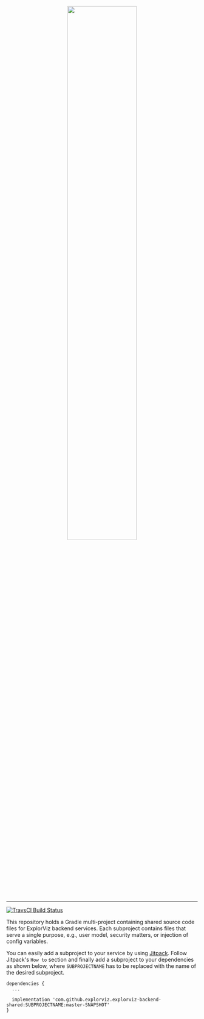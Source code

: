 <p align="center">
  <img width="60%" src="https://raw.githubusercontent.com/ExplorViz/Docs/master/images/explorviz-logo.png">
</p>

___

[![TravsCI Build Status](https://travis-ci.org/ExplorViz/explorviz-backend-shared.svg?branch=master)](https://travis-ci.org/ExplorViz/explorviz-backend-shared)


This repository holds a Gradle multi-project containing shared source code files for ExplorViz backend services. Each subproject contains files that serve a single purpose, e.g., user model, security matters, or injection of config variables.

You can easily add a subproject to your service by using [Jitpack](https://jitpack.io/). Follow Jitpack's `How to` section and finally add a subproject to your dependencies as shown below, where `SUBPROJECTNAME` has to be replaced with the name of the desired subproject.

```
dependencies {
  ...

  implementation 'com.github.explorviz.explorviz-backend-shared:SUBPROJECTNAME:master-SNAPSHOT'
}

```

